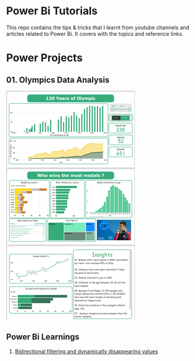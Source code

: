 # Power Bi Tutorials
This repo contains the tips & tricks that I learnt from youtube channels and articles related to Power Bi. It covers with the topics and reference links.


# Power Projects
## 01. Olympics Data Analysis
![alt text](./MavenAnalytics/Olympic_Athletes/img.PNG)

## Power Bi Learnings
01. [Bidirectional filtering and dynamically disappearing values](https://www.youtube.com/watch?v=YC9OYdGlpP4)
